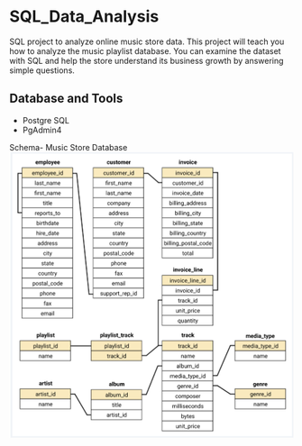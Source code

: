 # SQL_Data_Analysis
SQL project to analyze online music store data.
This project will teach you how to analyze the music playlist database. You can examine the dataset with SQL and help the store understand its business growth by answering simple questions.

## Database and Tools
* Postgre SQL
* PgAdmin4
  
Schema- Music Store Database 
![MusicDatabaseSchema](https://github.com/Sandeep11012000/SQL_Data_Analysis/blob/main/schema_diagram.png)


